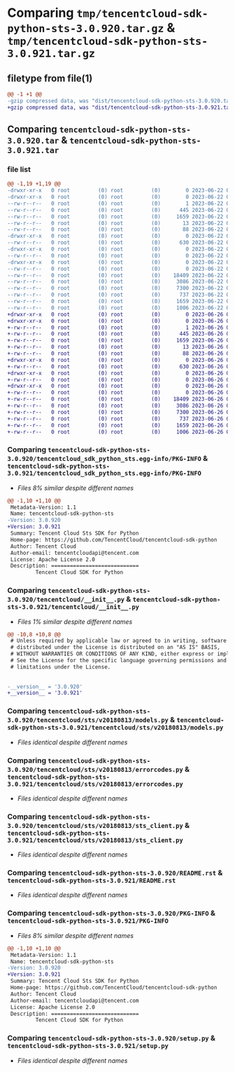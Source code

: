 # Comparing `tmp/tencentcloud-sdk-python-sts-3.0.920.tar.gz` & `tmp/tencentcloud-sdk-python-sts-3.0.921.tar.gz`

## filetype from file(1)

```diff
@@ -1 +1 @@
-gzip compressed data, was "dist/tencentcloud-sdk-python-sts-3.0.920.tar", last modified: Thu Jun 22 00:34:34 2023, max compression
+gzip compressed data, was "dist/tencentcloud-sdk-python-sts-3.0.921.tar", last modified: Mon Jun 26 00:32:22 2023, max compression
```

## Comparing `tencentcloud-sdk-python-sts-3.0.920.tar` & `tencentcloud-sdk-python-sts-3.0.921.tar`

### file list

```diff
@@ -1,19 +1,19 @@
-drwxr-xr-x   0 root         (0) root         (0)        0 2023-06-22 00:34:34.000000 tencentcloud-sdk-python-sts-3.0.920/
-drwxr-xr-x   0 root         (0) root         (0)        0 2023-06-22 00:34:34.000000 tencentcloud-sdk-python-sts-3.0.920/tencentcloud_sdk_python_sts.egg-info/
--rw-r--r--   0 root         (0) root         (0)        1 2023-06-22 00:34:34.000000 tencentcloud-sdk-python-sts-3.0.920/tencentcloud_sdk_python_sts.egg-info/dependency_links.txt
--rw-r--r--   0 root         (0) root         (0)      445 2023-06-22 00:34:34.000000 tencentcloud-sdk-python-sts-3.0.920/tencentcloud_sdk_python_sts.egg-info/SOURCES.txt
--rw-r--r--   0 root         (0) root         (0)     1659 2023-06-22 00:34:34.000000 tencentcloud-sdk-python-sts-3.0.920/tencentcloud_sdk_python_sts.egg-info/PKG-INFO
--rw-r--r--   0 root         (0) root         (0)       13 2023-06-22 00:34:34.000000 tencentcloud-sdk-python-sts-3.0.920/tencentcloud_sdk_python_sts.egg-info/top_level.txt
--rw-r--r--   0 root         (0) root         (0)       88 2023-06-22 00:34:34.000000 tencentcloud-sdk-python-sts-3.0.920/setup.cfg
-drwxr-xr-x   0 root         (0) root         (0)        0 2023-06-22 00:34:34.000000 tencentcloud-sdk-python-sts-3.0.920/tencentcloud/
--rw-r--r--   0 root         (0) root         (0)      630 2023-06-22 00:34:33.000000 tencentcloud-sdk-python-sts-3.0.920/tencentcloud/__init__.py
-drwxr-xr-x   0 root         (0) root         (0)        0 2023-06-22 00:34:34.000000 tencentcloud-sdk-python-sts-3.0.920/tencentcloud/sts/
--rw-r--r--   0 root         (0) root         (0)        0 2023-06-22 00:34:33.000000 tencentcloud-sdk-python-sts-3.0.920/tencentcloud/sts/__init__.py
-drwxr-xr-x   0 root         (0) root         (0)        0 2023-06-22 00:34:34.000000 tencentcloud-sdk-python-sts-3.0.920/tencentcloud/sts/v20180813/
--rw-r--r--   0 root         (0) root         (0)        0 2023-06-22 00:34:33.000000 tencentcloud-sdk-python-sts-3.0.920/tencentcloud/sts/v20180813/__init__.py
--rw-r--r--   0 root         (0) root         (0)    18409 2023-06-22 00:34:33.000000 tencentcloud-sdk-python-sts-3.0.920/tencentcloud/sts/v20180813/models.py
--rw-r--r--   0 root         (0) root         (0)     3086 2023-06-22 00:34:33.000000 tencentcloud-sdk-python-sts-3.0.920/tencentcloud/sts/v20180813/errorcodes.py
--rw-r--r--   0 root         (0) root         (0)     7300 2023-06-22 00:34:33.000000 tencentcloud-sdk-python-sts-3.0.920/tencentcloud/sts/v20180813/sts_client.py
--rw-r--r--   0 root         (0) root         (0)      737 2023-06-22 00:34:33.000000 tencentcloud-sdk-python-sts-3.0.920/README.rst
--rw-r--r--   0 root         (0) root         (0)     1659 2023-06-22 00:34:34.000000 tencentcloud-sdk-python-sts-3.0.920/PKG-INFO
--rw-r--r--   0 root         (0) root         (0)     1006 2023-06-22 00:34:33.000000 tencentcloud-sdk-python-sts-3.0.920/setup.py
+drwxr-xr-x   0 root         (0) root         (0)        0 2023-06-26 00:32:22.000000 tencentcloud-sdk-python-sts-3.0.921/
+drwxr-xr-x   0 root         (0) root         (0)        0 2023-06-26 00:32:22.000000 tencentcloud-sdk-python-sts-3.0.921/tencentcloud_sdk_python_sts.egg-info/
+-rw-r--r--   0 root         (0) root         (0)        1 2023-06-26 00:32:22.000000 tencentcloud-sdk-python-sts-3.0.921/tencentcloud_sdk_python_sts.egg-info/dependency_links.txt
+-rw-r--r--   0 root         (0) root         (0)      445 2023-06-26 00:32:22.000000 tencentcloud-sdk-python-sts-3.0.921/tencentcloud_sdk_python_sts.egg-info/SOURCES.txt
+-rw-r--r--   0 root         (0) root         (0)     1659 2023-06-26 00:32:22.000000 tencentcloud-sdk-python-sts-3.0.921/tencentcloud_sdk_python_sts.egg-info/PKG-INFO
+-rw-r--r--   0 root         (0) root         (0)       13 2023-06-26 00:32:22.000000 tencentcloud-sdk-python-sts-3.0.921/tencentcloud_sdk_python_sts.egg-info/top_level.txt
+-rw-r--r--   0 root         (0) root         (0)       88 2023-06-26 00:32:22.000000 tencentcloud-sdk-python-sts-3.0.921/setup.cfg
+drwxr-xr-x   0 root         (0) root         (0)        0 2023-06-26 00:32:22.000000 tencentcloud-sdk-python-sts-3.0.921/tencentcloud/
+-rw-r--r--   0 root         (0) root         (0)      630 2023-06-26 00:32:22.000000 tencentcloud-sdk-python-sts-3.0.921/tencentcloud/__init__.py
+drwxr-xr-x   0 root         (0) root         (0)        0 2023-06-26 00:32:22.000000 tencentcloud-sdk-python-sts-3.0.921/tencentcloud/sts/
+-rw-r--r--   0 root         (0) root         (0)        0 2023-06-26 00:32:22.000000 tencentcloud-sdk-python-sts-3.0.921/tencentcloud/sts/__init__.py
+drwxr-xr-x   0 root         (0) root         (0)        0 2023-06-26 00:32:22.000000 tencentcloud-sdk-python-sts-3.0.921/tencentcloud/sts/v20180813/
+-rw-r--r--   0 root         (0) root         (0)        0 2023-06-26 00:32:22.000000 tencentcloud-sdk-python-sts-3.0.921/tencentcloud/sts/v20180813/__init__.py
+-rw-r--r--   0 root         (0) root         (0)    18409 2023-06-26 00:32:22.000000 tencentcloud-sdk-python-sts-3.0.921/tencentcloud/sts/v20180813/models.py
+-rw-r--r--   0 root         (0) root         (0)     3086 2023-06-26 00:32:22.000000 tencentcloud-sdk-python-sts-3.0.921/tencentcloud/sts/v20180813/errorcodes.py
+-rw-r--r--   0 root         (0) root         (0)     7300 2023-06-26 00:32:22.000000 tencentcloud-sdk-python-sts-3.0.921/tencentcloud/sts/v20180813/sts_client.py
+-rw-r--r--   0 root         (0) root         (0)      737 2023-06-26 00:32:22.000000 tencentcloud-sdk-python-sts-3.0.921/README.rst
+-rw-r--r--   0 root         (0) root         (0)     1659 2023-06-26 00:32:22.000000 tencentcloud-sdk-python-sts-3.0.921/PKG-INFO
+-rw-r--r--   0 root         (0) root         (0)     1006 2023-06-26 00:32:22.000000 tencentcloud-sdk-python-sts-3.0.921/setup.py
```

### Comparing `tencentcloud-sdk-python-sts-3.0.920/tencentcloud_sdk_python_sts.egg-info/PKG-INFO` & `tencentcloud-sdk-python-sts-3.0.921/tencentcloud_sdk_python_sts.egg-info/PKG-INFO`

 * *Files 8% similar despite different names*

```diff
@@ -1,10 +1,10 @@
 Metadata-Version: 1.1
 Name: tencentcloud-sdk-python-sts
-Version: 3.0.920
+Version: 3.0.921
 Summary: Tencent Cloud Sts SDK for Python
 Home-page: https://github.com/TencentCloud/tencentcloud-sdk-python
 Author: Tencent Cloud
 Author-email: tencentcloudapi@tencent.com
 License: Apache License 2.0
 Description: ============================
         Tencent Cloud SDK for Python
```

### Comparing `tencentcloud-sdk-python-sts-3.0.920/tencentcloud/__init__.py` & `tencentcloud-sdk-python-sts-3.0.921/tencentcloud/__init__.py`

 * *Files 1% similar despite different names*

```diff
@@ -10,8 +10,8 @@
 # Unless required by applicable law or agreed to in writing, software
 # distributed under the License is distributed on an "AS IS" BASIS,
 # WITHOUT WARRANTIES OR CONDITIONS OF ANY KIND, either express or implied.
 # See the License for the specific language governing permissions and
 # limitations under the License.
 
 
-__version__ = '3.0.920'
+__version__ = '3.0.921'
```

### Comparing `tencentcloud-sdk-python-sts-3.0.920/tencentcloud/sts/v20180813/models.py` & `tencentcloud-sdk-python-sts-3.0.921/tencentcloud/sts/v20180813/models.py`

 * *Files identical despite different names*

### Comparing `tencentcloud-sdk-python-sts-3.0.920/tencentcloud/sts/v20180813/errorcodes.py` & `tencentcloud-sdk-python-sts-3.0.921/tencentcloud/sts/v20180813/errorcodes.py`

 * *Files identical despite different names*

### Comparing `tencentcloud-sdk-python-sts-3.0.920/tencentcloud/sts/v20180813/sts_client.py` & `tencentcloud-sdk-python-sts-3.0.921/tencentcloud/sts/v20180813/sts_client.py`

 * *Files identical despite different names*

### Comparing `tencentcloud-sdk-python-sts-3.0.920/README.rst` & `tencentcloud-sdk-python-sts-3.0.921/README.rst`

 * *Files identical despite different names*

### Comparing `tencentcloud-sdk-python-sts-3.0.920/PKG-INFO` & `tencentcloud-sdk-python-sts-3.0.921/PKG-INFO`

 * *Files 8% similar despite different names*

```diff
@@ -1,10 +1,10 @@
 Metadata-Version: 1.1
 Name: tencentcloud-sdk-python-sts
-Version: 3.0.920
+Version: 3.0.921
 Summary: Tencent Cloud Sts SDK for Python
 Home-page: https://github.com/TencentCloud/tencentcloud-sdk-python
 Author: Tencent Cloud
 Author-email: tencentcloudapi@tencent.com
 License: Apache License 2.0
 Description: ============================
         Tencent Cloud SDK for Python
```

### Comparing `tencentcloud-sdk-python-sts-3.0.920/setup.py` & `tencentcloud-sdk-python-sts-3.0.921/setup.py`

 * *Files identical despite different names*

